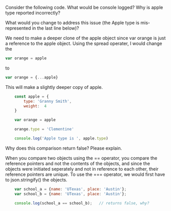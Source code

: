 Consider the following code.  What would be console logged?  Why is apple type reported incorrectly?

What would you change to address this issue (the Apple type is mis-represented in the last line below)?

We need to make a deeper clone of the apple object since var orange is just a reference to the apple object. Using the spread operater, I would change the 

```js
var orange = apple
```
to 
```js
var orange = {...apple}
```
This will make a slightly deeper copy of apple.


```js
    const apple = {
        type: 'Granny Smith',
        weight:  4
    }

    var orange = apple

    orange.type = 'Clementine'

    console.log('Apple type is ', apple.type)
```

Why does this comparison return false?  Please explain.

When you compare two objects using the == operator, you compare the reference pointers and not the contents of the objects, and since the objects were initiated seperately and not in reference to each other, their reference pointers are unique. To use the === operator, we would first have to json.stringify() the objects.

```js    
    var school_a = {name: 'UTexas', place: 'Austin'};
    var school_b = {name: 'UTexas', place: 'Austin'};

    console.log(school_a == school_b);   // returns false, why?
```